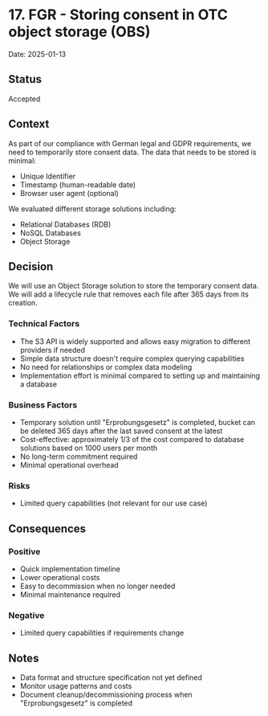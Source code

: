 # 17. FGR - Storing consent in OTC object storage (OBS)

Date: 2025-01-13

## Status

Accepted

## Context

As part of our compliance with German legal and GDPR requirements, we need
to temporarily store consent data. The data that needs to be stored is minimal:

- Unique Identifier
- Timestamp (human-readable date)
- Browser user agent (optional)

We evaluated different storage solutions including:

- Relational Databases (RDB)
- NoSQL Databases
- Object Storage

## Decision

We will use an Object Storage solution to store the temporary consent data. We will add a lifecycle rule that removes each file after 365 days from its creation.

### Technical Factors

- The S3 API is widely supported and allows easy migration to different providers if needed
- Simple data structure doesn't require complex querying capabilities
- No need for relationships or complex data modeling
- Implementation effort is minimal compared to setting up and maintaining a database

### Business Factors

- Temporary solution until "Erprobungsgesetz" is completed, bucket can be deleted 365 days after the last saved consent at the latest
- Cost-effective: approximately 1/3 of the cost compared to database solutions based on 1000 users per month
- No long-term commitment required
- Minimal operational overhead

### Risks

- Limited query capabilities (not relevant for our use case)

## Consequences

### Positive

- Quick implementation timeline
- Lower operational costs
- Easy to decommission when no longer needed
- Minimal maintenance required

### Negative

- Limited query capabilities if requirements change

## Notes

- Data format and structure specification not yet defined
- Monitor usage patterns and costs
- Document cleanup/decommissioning process when "Erprobungsgesetz" is completed
